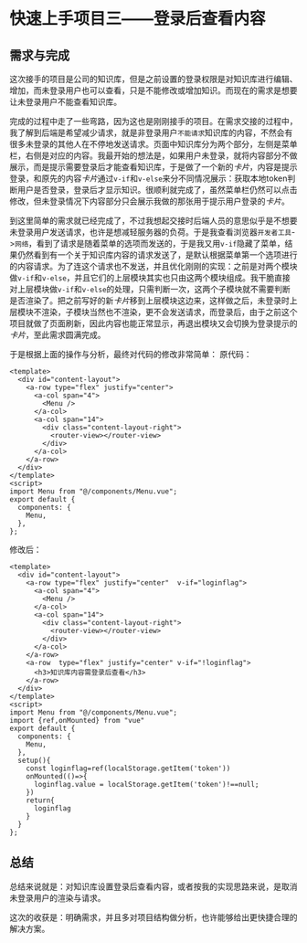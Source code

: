 # 快速上手项目三——登录后查看内容

## 需求与完成

这次接手的项目是公司的知识库，但是之前设置的登录权限是对知识库进行编辑、增加，而未登录用户也可以查看，只是不能修改或增加知识。而现在的需求是想要让未登录用户不能查看知识库。

完成的过程中走了一些弯路，因为这也是刚刚接手的项目。在需求交接的过程中，我了解到后端是希望减少请求，就是非登录用户`不能请求`知识库的内容，不然会有很多未登录的其他人在不停地发送请求。页面中知识库分为两个部分，左侧是菜单栏，右侧是对应的内容。我最开始的想法是，如果用户未登录，就将内容部分不做展示，而是提示需要登录后才能查看知识库，于是做了一个新的*卡片*，内容是提示登录，和原先的内容*卡片*通过`v-if`和`v-else`来分不同情况展示：获取本地token判断用户是否登录，登录后才显示知识。很顺利就完成了，虽然菜单栏仍然可以点击修改，但未登录情况下内容部分只会展示我做的那张用于提示用户登录的*卡片*。

到这里简单的需求就已经完成了，不过我想起交接时后端人员的意思似乎是不想要未登录用户发送请求，也许是想减轻服务器的负荷。于是我查看浏览器`开发者工具`->`网络`，看到了请求是随着菜单的选项而发送的，于是我又用`v-if`隐藏了菜单，结果仍然看到有一个关于知识库内容的请求发送了，是默认根据菜单第一个选项进行的内容请求。为了连这个请求也不发送，并且优化刚刚的实现：之前是对两个模块做`v-if`和`v-else`，并且它们的上层模块其实也只由这两个模块组成。我干脆直接对上层模块做`v-if`和`v-else`的处理，只需判断一次，这两个子模块就不需要判断是否渲染了。把之前写好的新*卡片*移到上层模块这边来，这样做之后，未登录时上层模块不渲染，子模块当然也不渲染，更不会发送请求，而登录后，由于之前这个项目就做了页面刷新，因此内容也能正常显示，再退出模块又会切换为登录提示的*卡片*，至此需求圆满完成。

于是根据上面的操作与分析，最终对代码的修改非常简单：
原代码：
```
<template>
  <div id="content-layout">
    <a-row type="flex" justify="center">
      <a-col span="4">
        <Menu />
      </a-col>
      <a-col span="14">
        <div class="content-layout-right">
          <router-view></router-view>
        </div>
      </a-col>
    </a-row>
  </div>
</template>
<script>
import Menu from "@/components/Menu.vue";
export default {
  components: {
    Menu,
  },
};
```
修改后：
```
<template>
  <div id="content-layout">
    <a-row type="flex" justify="center"  v-if="loginflag">
      <a-col span="4">
        <Menu />
      </a-col>
      <a-col span="14">
        <div class="content-layout-right">
          <router-view></router-view>
        </div>
      </a-col>
    </a-row>
    <a-row  type="flex" justify="center" v-if="!loginflag">
      <h3>知识库内容需登录后查看</h3>
    </a-row>
  </div>
</template>
<script>
import Menu from "@/components/Menu.vue";
import {ref,onMounted} from "vue"
export default {
  components: {
    Menu,
  },
  setup(){
    const loginflag=ref(localStorage.getItem('token'))
    onMounted(()=>{
      loginflag.value = localStorage.getItem('token')!==null;
    })
    return{
      loginflag
    }
  }
};
```
## 总结
总结来说就是：对知识库设置登录后查看内容，或者按我的实现思路来说，是取消未登录用户的渲染与请求。

这次的收获是：明确需求，并且多对项目结构做分析，也许能够给出更快捷合理的解决方案。